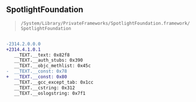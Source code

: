 ## SpotlightFoundation

> `/System/Library/PrivateFrameworks/SpotlightFoundation.framework/SpotlightFoundation`

```diff

-2314.2.0.0.0
+2314.4.1.0.1
   __TEXT.__text: 0x82f8
   __TEXT.__auth_stubs: 0x390
   __TEXT.__objc_methlist: 0x45c
-  __TEXT.__const: 0x78
+  __TEXT.__const: 0x80
   __TEXT.__gcc_except_tab: 0x1cc
   __TEXT.__cstring: 0x312
   __TEXT.__oslogstring: 0x7f1

```
